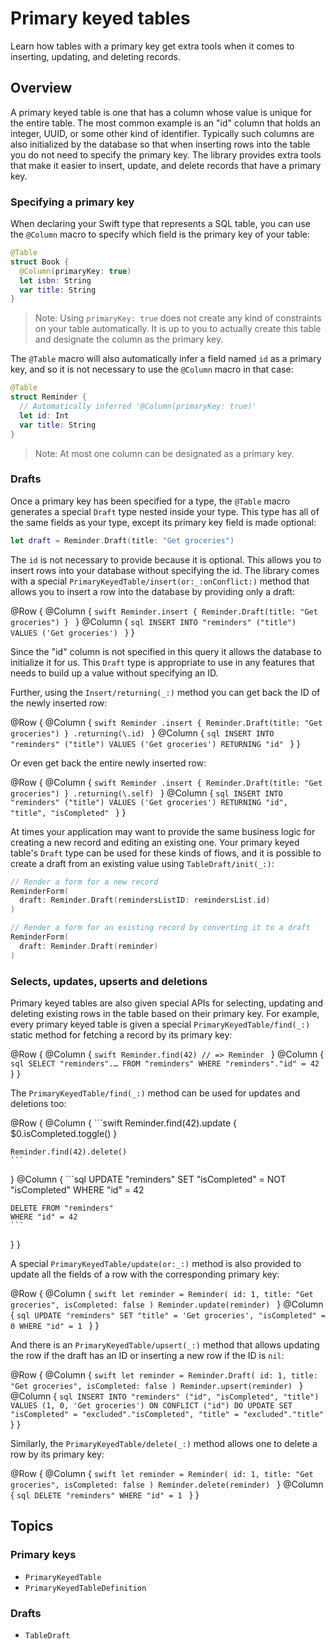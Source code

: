 # Primary keyed tables

Learn how tables with a primary key get extra tools when it comes to inserting, updating, and
deleting records.

## Overview

A primary keyed table is one that has a column whose value is unique for the entire table. The most
common example is an "id" column that holds an integer, UUID, or some other kind of identifier.
Typically such columns are also initialized by the database so that when inserting rows into the
table you do not need to specify the primary key. The library provides extra tools that make it
easier to insert, update, and delete records that have a primary key.

### Specifying a primary key

When declaring your Swift type that represents a SQL table, you can use the `@Column` macro to
specify which field is the primary key of your table:

```swift
@Table
struct Book {
  @Column(primaryKey: true)
  let isbn: String
  var title: String
}
```

> Note: Using `primaryKey: true` does not create any kind of constraints on your table
> automatically. It is up to you to actually create this table and designate the column as the
> primary key.

The `@Table` macro will also automatically infer a field named `id` as a primary key, and so it is
not necessary to use the `@Column` macro in that case:

```swift
@Table
struct Reminder {
  // Automatically inferred '@Column(primaryKey: true)'
  let id: Int
  var title: String
}
```

> Note: At most one column can be designated as a primary key.

### Drafts

Once a primary key has been specified for a type, the `@Table` macro generates a special `Draft`
type nested inside your type. This type has all of the same fields as your type, except its primary
key field is made optional:

```swift
let draft = Reminder.Draft(title: "Get groceries")
```

The `id` is not necessary to provide because it is optional. This allows you to insert rows into
your database without specifying the id. The library comes with a special
``PrimaryKeyedTable/insert(or:_:onConflict:)`` method that allows you to insert a row
into the database by providing only a draft:

@Row {
  @Column {
    ```swift
    Reminder.insert {
      Reminder.Draft(title: "Get groceries")
    }
    ```
  }
  @Column {
    ```sql
    INSERT INTO "reminders"
      ("title")
    VALUES
      ('Get groceries')
    ```
  }
}

Since the "id" column is not specified in this query it allows the database to initialize it for us.
This `Draft` type is appropriate to use in any features that needs to build up a value without
specifying an ID.

Further, using the ``Insert/returning(_:)`` method you can get back the ID of the newly inserted
row:

@Row {
  @Column {
    ```swift
    Reminder
      .insert { Reminder.Draft(title: "Get groceries") }
      .returning(\.id)
    ```
  }
  @Column {
    ```sql
    INSERT INTO "reminders"
      ("title")
    VALUES
      ('Get groceries')
    RETURNING
      "id"
    ```
  }
}

Or even get back the entire newly inserted row:

@Row {
  @Column {
    ```swift
    Reminder
      .insert { Reminder.Draft(title: "Get groceries") }
      .returning(\.self)
    ```
  }
  @Column {
    ```sql
    INSERT INTO "reminders"
      ("title")
    VALUES
      ('Get groceries')
    RETURNING
      "id", "title", "isCompleted"
    ```
  }
}

At times your application may want to provide the same business logic for creating a new record and
editing an existing one. Your primary keyed table's `Draft` type can be used for these kinds of
flows, and it is possible to create a draft from an existing value using ``TableDraft/init(_:)``:

```swift
// Render a form for a new record
ReminderForm(
  draft: Reminder.Draft(remindersListID: remindersList.id)
)

// Render a form for an existing record by converting it to a draft
ReminderForm(
  draft: Reminder.Draft(reminder)
)
```

### Selects, updates, upserts and deletions

Primary keyed tables are also given special APIs for selecting, updating and deleting existing rows
in the table based on their primary key. For example, every primary keyed table is given a special
``PrimaryKeyedTable/find(_:)`` static method for fetching a record by its primary key:

@Row {
  @Column {
    ```swift
    Reminder.find(42)
    // => Reminder
    ```
  }
  @Column {
    ```sql
    SELECT "reminders".…
    FROM "reminders"
    WHERE "reminders"."id" = 42
    ```
  }
}

The ``PrimaryKeyedTable/find(_:)`` method can be used for updates and deletions too:

@Row {
  @Column {
    ```swift
    Reminder.find(42).update {
      $0.isCompleted.toggle()
    }

    Reminder.find(42).delete()
    ```
  }
  @Column {
    ```sql
    UPDATE "reminders"
    SET "isCompleted" = NOT "isCompleted"
    WHERE "id" = 42

    DELETE FROM "reminders"
    WHERE "id" = 42
    ```
  }
}


A special ``PrimaryKeyedTable/update(or:_:)`` method is also provided to update all the fields of a
row with the corresponding primary key:

@Row {
  @Column {
    ```swift
    let reminder = Reminder(
      id: 1,
      title: "Get groceries",
      isCompleted: false
    )
    Reminder.update(reminder)
    ```
  }
  @Column {
    ```sql
    UPDATE "reminders" SET
      "title" = 'Get groceries',
      "isCompleted" = 0
    WHERE "id" = 1
    ```
  }
}

And there is an ``PrimaryKeyedTable/upsert(_:)`` method that allows updating the row if the
draft has an ID or inserting a new row if the ID is `nil`:

@Row {
  @Column {
    ```swift
    let reminder = Reminder.Draft(
      id: 1,
      title: "Get groceries",
      isCompleted: false
    )
    Reminder.upsert(reminder)
    ```
  }
  @Column {
    ```sql
    INSERT INTO "reminders"
    ("id", "isCompleted", "title")
    VALUES
    (1, 0, 'Get groceries')
    ON CONFLICT ("id") DO UPDATE SET
      "isCompleted" =
        "excluded"."isCompleted",
      "title" = "excluded"."title"
    ```
  }
}

Similarly, the ``PrimaryKeyedTable/delete(_:)`` method allows one to delete a row by its primary
key:

@Row {
  @Column {
    ```swift
    let reminder = Reminder(
      id: 1,
      title: "Get groceries",
      isCompleted: false
    )
    Reminder.delete(reminder)
    ```
  }
  @Column {
    ```sql
    DELETE "reminders"
    WHERE "id" = 1
    ```
  }
}

## Topics

### Primary keys

- ``PrimaryKeyedTable``
- ``PrimaryKeyedTableDefinition``

### Drafts

- ``TableDraft``
